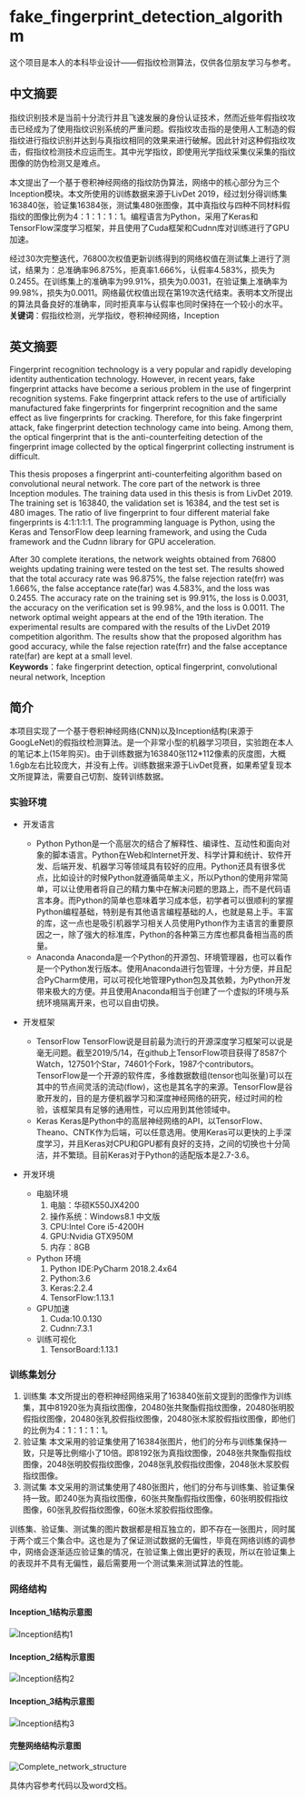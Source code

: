 # fake_fingerprint_detection_algorithm
这个项目是本人的本科毕业设计——假指纹检测算法，仅供各位朋友学习与参考。  

## 中文摘要
指纹识别技术是当前十分流行并且飞速发展的身份认证技术，然而近些年假指纹攻击已经成为了使用指纹识别系统的严重问题。假指纹攻击指的是使用人工制造的假指纹进行指纹识别并达到与真指纹相同的效果来进行破解。因此针对这种假指纹攻击，假指纹检测技术应运而生。其中光学指纹，即使用光学指纹采集仪采集的指纹图像的防伪检测又是难点。

本文提出了一个基于卷积神经网络的指纹防伪算法，网络中的核心部分为三个Inception模块。本文所使用的训练数据来源于LivDet 2019，经过划分得训练集163840张，验证集16384张，测试集480张图像，其中真指纹与四种不同材料假指纹的图像比例为4：1：1：1：1。编程语言为Python，采用了Keras和TensorFlow深度学习框架，并且使用了Cuda框架和Cudnn库对训练进行了GPU加速。

经过30次完整迭代，76800次权值更新训练得到的网络权值在测试集上进行了测试，结果为：总准确率96.875%，拒真率1.666%，认假率4.583%，损失为0.2455。在训练集上的准确率为99.91%，损失为0.0031，在验证集上准确率为99.98%，损失为0.0011。网络最优权值出现在第19次迭代结束。表明本文所提出的算法具备良好的准确率，同时拒真率与认假率也同时保持在一个较小的水平。  
**关键词**：假指纹检测，光学指纹，卷积神经网络，Inception

## 英文摘要  
Fingerprint recognition technology is a very popular and rapidly developing identity authentication technology. However, in recent years, fake fingerprint attacks have become a serious problem in the use of fingerprint recognition systems. Fake fingerprint attack refers to the use of artificially manufactured fake fingerprints for fingerprint recognition and the same effect as live fingerprints for cracking. Therefore, for this fake fingerprint attack, fake fingerprint detection technology came into being. Among them, the optical fingerprint that is the anti-counterfeiting detection of the fingerprint image collected by the optical fingerprint collecting instrument is difficult.

This thesis proposes a fingerprint anti-counterfeiting algorithm based on convolutional neural network. The core part of the network is three Inception modules. The training data used in this thesis is from LivDet 2019. The training set is 163840, the validation set is 16384, and the test set is 480 images. The ratio of live fingerprint to four different material fake fingerprints is 4:1:1:1:1. The programming language is Python, using the Keras and TensorFlow deep learning framework, and using the Cuda framework and the Cudnn library for GPU acceleration.

After 30 complete iterations, the network weights obtained from 76800 weights updating training were tested on the test set. The results showed that the total accuracy rate was 96.875%, the false rejection rate(frr) was 1.666%, the false acceptance rate(far) was 4.583%, and the loss was 0.2455. The accuracy rate on the training set is 99.91%, the loss is 0.0031, the accuracy on the verification set is 99.98%, and the loss is 0.0011. The network optimal weight appears at the end of the 19th iteration. The experimental results are compared with the results of the LivDet 2019 competition algorithm. The results show that the proposed algorithm has good accuracy, while the false rejection rate(frr) and the false acceptance rate(far) are kept at a small level.  
**Keywords**：fake fingerprint detection, optical fingerprint, convolutional neural network, Inception

## 简介
本项目实现了一个基于卷积神经网络(CNN)以及Inception结构(来源于GoogLeNet)的假指纹检测算法。是一个非常小型的机器学习项目，实验跑在本人的笔记本上(15年购买)。由于训练数据为163840张112*112像素的灰度图，大概1.6gb左右比较庞大，并没有上传。训练数据来源于LivDet竞赛，如果希望复现本文所提算法，需要自己切割、旋转训练数据。 

### 实验环境
* 开发语言
    * Python
Python是一个高层次的结合了解释性、编译性、互动性和面向对象的脚本语言。Python在Web和Internet开发、科学计算和统计、软件开发、后端开发、机器学习等领域具有较好的应用。Python还具有很多优点，比如设计的时候Python就遵循简单主义，所以Python的使用非常简单，可以让使用者将自己的精力集中在解决问题的思路上，而不是代码语言本身。而Python的简单也意味着学习成本低，初学者可以很顺利的掌握Python编程基础，特别是有其他语言编程基础的人，也就是易上手。丰富的库，这一点也是吸引机器学习相关人员使用Python作为主语言的重要原因之一，除了强大的标准库，Python的各种第三方库也都具备相当高的质量。
    * Anaconda
Anaconda是一个Python的开源包、环境管理器，也可以看作是一个Python发行版本。使用Anaconda进行包管理，十分方便，并且配合PyCharm使用，可以可视化地管理Python包及其依赖，为Python开发带来极大的方便。并且使用Anaconda相当于创建了一个虚拟的环境与系统环境隔离开来，也可以自由切换。  
* 开发框架
    * TensorFlow
    TensorFlow说是目前最为流行的开源深度学习框架可以说是毫无问题。截至2019/5/14，在github上TensorFlow项目获得了8587个Watch，127501个Star，74601个Fork，1987个contributors。TensorFlow是一个开源的软件库，多维数据数组(tensor也叫张量)可以在其中的节点间灵活的流动(flow)，这也是其名字的来源。TensorFlow是谷歌开发的，目的是方便机器学习和深度神经网络的研究，经过时间的检验，该框架具有足够的通用性，可以应用到其他领域中。
    * Keras
    Keras是Python中的高层神经网络的API，以TensorFlow、Theano、CNTK作为后端，可以任意选用。使用Keras可以更快的上手深度学习，并且Keras对CPU和GPU都有良好的支持，之间的切换也十分简洁，并不繁琐。目前Keras对于Python的适配版本是2.7-3.6。

* 开发环境
    * 电脑环境
        1. 电脑：华硕K550JX4200
        2. 操作系统：Windows8.1 中文版
        3. CPU:Intel Core i5-4200H
        4. GPU:Nvidia GTX950M
        5. 内存：8GB
    * Python 环境
        1. Python IDE:PyCharm 2018.2.4x64
        2. Python:3.6
        3. Keras:2.2.4
        4. TensorFlow:1.13.1
    * GPU加速
        1. Cuda:10.0.130
        2. Cudnn:7.3.1
    * 训练可视化
        1. TensorBoard:1.13.1

### 训练集划分
1. 训练集
本文所提出的卷积神经网络采用了163840张前文提到的图像作为训练集，其中81920张为真指纹图像，20480张共聚酯假指纹图像，20480张明胶假指纹图像，20480张乳胶假指纹图像，20480张木浆胶假指纹图像，即他们的比例为4：1：1：1：1。
2. 验证集
本文采用的验证集使用了16384张图片，他们的分布与训练集保持一致，只是等比例缩小了10倍。即8192张为真指纹图像，2048张共聚酯假指纹图像，2048张明胶假指纹图像，2048张乳胶假指纹图像，2048张木浆胶假指纹图像。
3. 测试集
本文采用的测试集使用了480张图片，他们的分布与训练集、验证集保持一致。即240张为真指纹图像，60张共聚酯假指纹图像，60张明胶假指纹图像，60张乳胶假指纹图像，60张木浆胶假指纹图像。  

训练集、验证集、测试集的图片数据都是相互独立的，即不存在一张图片，同时属于两个或三个集合中。这也是为了保证测试数据的无偏性，毕竟在网络训练的调参中，网络会逐渐适应验证集的情况，在验证集上做出更好的表现，所以在验证集上的表现并不具有无偏性，最后需要用一个测试集来测试算法的性能。

### 网络结构
#### Inception_1结构示意图
![Inception结构1](README图片/inception1.png)

#### Inception_2结构示意图
![Inception结构2](README图片/inception2.png)

#### Inception_3结构示意图
![Inception结构3](README图片/inception3.png)

#### 完整网络结构示意图
![Complete_network_structure](README图片/all.png)

具体内容参考代码以及word文档。
